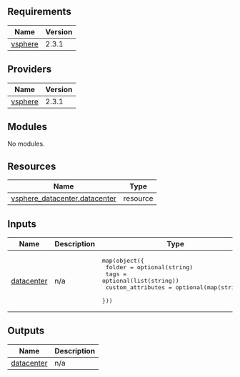 ## Requirements

| Name | Version |
|------|---------|
| <a name="requirement_vsphere"></a> [vsphere](#requirement\_vsphere) | 2.3.1 |

## Providers

| Name | Version |
|------|---------|
| <a name="provider_vsphere"></a> [vsphere](#provider\_vsphere) | 2.3.1 |

## Modules

No modules.

## Resources

| Name | Type |
|------|------|
| [vsphere_datacenter.datacenter](https://registry.terraform.io/providers/hashicorp/vsphere/2.3.1/docs/resources/datacenter) | resource |

## Inputs

| Name | Description | Type | Default | Required |
|------|-------------|------|---------|:--------:|
| <a name="input_datacenter"></a> [datacenter](#input\_datacenter) | n/a | <pre>map(object({<br>    folder = optional(string)<br>    tags = optional(list(string))<br>    custom_attributes = optional(map(string))<br>  }))</pre> | n/a | yes |

## Outputs

| Name | Description |
|------|-------------|
| <a name="output_datacenter"></a> [datacenter](#output\_datacenter) | n/a |
